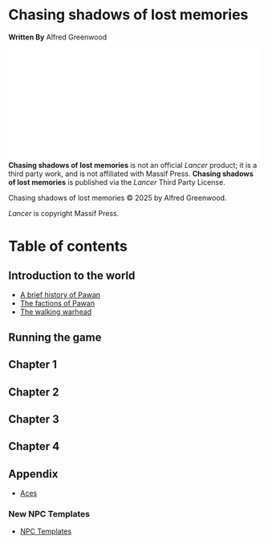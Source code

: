 # Chasing shadows of lost memories

**Written By**
Alfred Greenwood

![Powered by Lancer](Assets/powered_by_lancer-white.svg)
**Chasing shadows of lost memories** is not an official _Lancer_ product; it is a third party work, and is not affiliated with Massif Press. **Chasing shadows of lost memories** is published via the _Lancer_ Third Party License.

Chasing shadows of lost memories © 2025 by Alfred Greenwood.

_Lancer_ is copyright Massif Press.
# Table of contents
## Introduction to the world
- [A brief history of Pawan](/Introduction/A%20brief%20history%20of%20Pawan.md)
- [The factions of Pawan](/Introduction/The%20factions%20of%20Pawan.md)
- [The walking warhead](/Introduction/The%20walking%20warhead.md)
## Running the game
## Chapter 1
## Chapter 2
## Chapter 3
## Chapter 4
## Appendix
- [Aces](Appendix/Aces.md)
### New NPC Templates
- [NPC Templates](Appendix/NPC%20Templates.md)